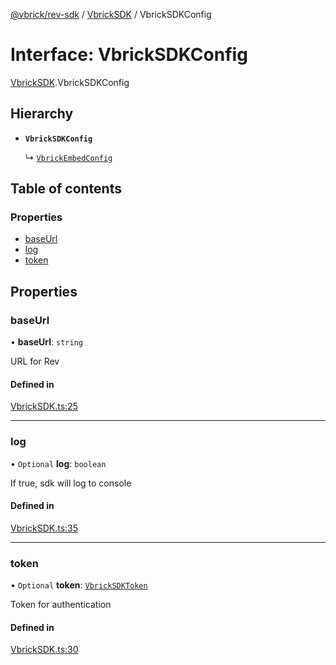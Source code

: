 [@vbrick/rev-sdk](../README.md) / [VbrickSDK](../modules/VbrickSDK.md) / VbrickSDKConfig

# Interface: VbrickSDKConfig

[VbrickSDK](../modules/VbrickSDK.md).VbrickSDKConfig

## Hierarchy

- **`VbrickSDKConfig`**

  ↳ [`VbrickEmbedConfig`](embed_VbrickEmbedConfig.VbrickEmbedConfig.md)

## Table of contents

### Properties

- [baseUrl](VbrickSDK.VbrickSDKConfig.md#baseurl)
- [log](VbrickSDK.VbrickSDKConfig.md#log)
- [token](VbrickSDK.VbrickSDKConfig.md#token)

## Properties

### baseUrl

• **baseUrl**: `string`

URL for Rev

#### Defined in

[VbrickSDK.ts:25](https://github.com/vbrick/rev-sdk-js/blob/c8dd2aa/src/VbrickSDK.ts#L25)

___

### log

• `Optional` **log**: `boolean`

If true, sdk will log to console

#### Defined in

[VbrickSDK.ts:35](https://github.com/vbrick/rev-sdk-js/blob/c8dd2aa/src/VbrickSDK.ts#L35)

___

### token

• `Optional` **token**: [`VbrickSDKToken`](VbrickSDK.VbrickSDKToken.md)

Token for authentication

#### Defined in

[VbrickSDK.ts:30](https://github.com/vbrick/rev-sdk-js/blob/c8dd2aa/src/VbrickSDK.ts#L30)
